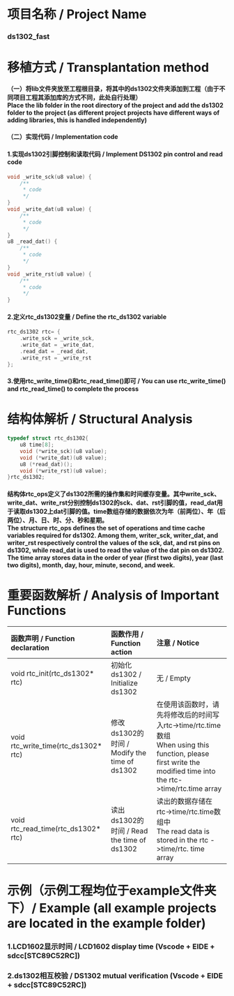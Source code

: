# 项目名称 / Project Name
### ds1302_fast

# 移植方式 / Transplantation method
#### （一）将lib文件夹放至工程根目录，将其中的ds1302文件夹添加到工程（由于不同项目工程其添加库的方式不同，此处自行处理）<br> Place the lib folder in the root directory of the project and add the ds1302 folder to the project (as different project projects have different ways of adding libraries, this is handled independently)
#### （二）实现代码 / Implementation code
#### 1.实现ds1302引脚控制和读取代码 / Implement DS1302 pin control and read code
```c
void _write_sck(u8 value) {
    /**
     * code
     */
}
void _write_dat(u8 value) {
    /**
     * code
     */
}
u8 _read_dat() {
    /**
     * code
     */
}
void _write_rst(u8 value) {
    /**
     * code
     */
}
```
#### 2.定义rtc_ds1302变量 / Define the rtc_ds1302 variable
```c
rtc_ds1302 rtc= {
    .write_sck = _write_sck,
    .write_dat = _write_dat,
    .read_dat = _read_dat,
    .write_rst = _write_rst
};
```
#### 3.使用rtc_write_time()和rtc_read_time()即可 / You can use rtc_write_time() and rtc_read_time() to complete the process

# 结构体解析 / Structural Analysis
```c
typedef struct rtc_ds1302{
    u8 time[8];
    void (*write_sck)(u8 value);
    void (*write_dat)(u8 value);
    u8 (*read_dat)();
    void (*write_rst)(u8 value);
}rtc_ds1302;
```
#### 结构体rtc_ops定义了ds1302所需的操作集和时间缓存变量。其中write_sck、write_dat、write_rst分别控制ds1302的sck、dat、rst引脚的值，read_dat用于读取ds1302上dat引脚的值。time数组存储的数据依次为年（前两位）、年（后两位）、月、日、时、分、秒和星期。<br> The structure rtc_ops defines the set of operations and time cache variables required for ds1302. Among them, writer_sck, writer_dat, and writer_rst respectively control the values of the sck, dat, and rst pins on ds1302, while read_dat is used to read the value of the dat pin on ds1302. The time array stores data in the order of year (first two digits), year (last two digits), month, day, hour, minute, second, and week.

# 重要函数解析 / Analysis of Important Functions
|函数声明 / Function declaration|函数作用 / Function action|注意 / Notice|
|:-|:-|:-|
|void rtc_init(rtc_ds1302* rtc)|初始化ds1302 / Initialize ds1302|无 / Empty|
|void rtc_write_time(rtc_ds1302* rtc)|修改ds1302的时间 / Modify the time of ds1302|在使用该函数时，请先将修改后的时间写入rtc->time/rtc.time数组 <br> When using this function, please first write the modified time into the rtc->time/rtc.time array|
|void rtc_read_time(rtc_ds1302* rtc)|读出ds1302的时间 / Read the time of ds1302|读出的数据存储在rtc->time/rtc.time数组中 <br> The read data is stored in the rtc ->time/rtc. time array|

# 示例（示例工程均位于example文件夹下）/ Example (all example projects are located in the example folder)
### 1.LCD1602显示时间 / LCD1602 display time (Vscode + EIDE + sdcc[STC89C52RC])
### 2.ds1302相互校验 / DS1302 mutual verification (Vscode + EIDE + sdcc[STC89C52RC])
